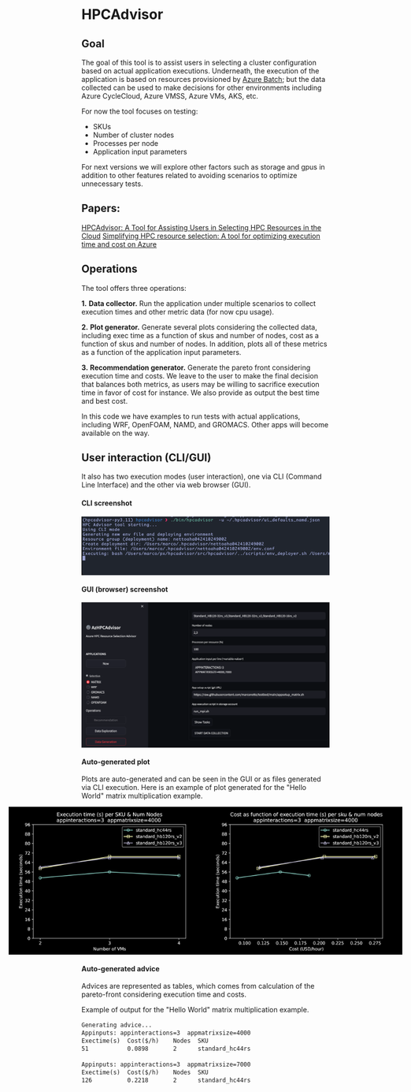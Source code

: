 # HPCAdvisor


## Goal


The goal of this tool is to assist users in selecting a cluster configuration
based on actual application executions. Underneath, the execution of the
application is based on resources provisioned by [Azure
Batch](https://learn.microsoft.com/en-us/azure/batch/); but the data collected
can be used to make decisions for other environments including Azure CycleCloud,
Azure VMSS, Azure VMs, AKS, etc.

For now the tool focuses on testing:

- SKUs
- Number of cluster nodes
- Processes per node
- Application input parameters

For next versions we will explore other factors such as storage and gpus in
addition to other features related to avoiding scenarios to optimize unnecessary
tests.


## Papers:

[HPCAdvisor: A Tool for Assisting Users in Selecting HPC Resources in the Cloud](http://www.marconetto.me/files/netto2024hpcadvisor.pdf)
[Simplifying HPC resource selection: A tool for optimizing execution time and cost on Azure](http://www.marconetto.me/files/netto2024simplifying.pdf)

## Operations

The tool offers three operations:

**1.** **Data collector.** Run the application under multiple scenarios to
collect execution times and other metric data (for now cpu usage).

**2.** **Plot generator.** Generate several plots considering the collected
data, including exec time as a function of skus and number of nodes, cost as
a function of skus and number of nodes. In addition, plots all of these metrics
as a function of the application input parameters.

**3.** **Recommendation generator.** Generate the pareto front considering
execution time and costs. We leave to the user to make the final decision that
balances both metrics, as users may be willing to sacrifice execution time in
favor of cost for instance. We also provide as output the best time and best
cost.


In this code we have examples to run tests with actual applications, including
WRF, OpenFOAM, NAMD, and GROMACS. Other apps will become available on the way.

## User interaction (CLI/GUI)

It also has two execution modes (user interaction), one via CLI (Command Line
Interface) and the other via web browser (GUI).


#### CLI screenshot

<img src="./figs/screenshot_cli.png" title="HPCAdvisor CLI" alt="alt text" style="display: block; margin: auto;" />


#### GUI (browser) screenshot

<img src="./figs/screenshot_gui.png" title="HPCAdvisor GUI" alt="alt text" style="display: block; margin: auto;" />


#### Auto-generated plot

Plots are auto-generated and can be seen in the GUI or as files generated via
CLI execution. Here is an example of plot generated for the "Hello World" matrix
multiplication example.


<div style="display:flex; justify-content:center;">
<img src="./figs/example_exectime_vs_numnodes.png" title="HPCAdvisor plot" alt="alt text" width="400" />
<img src="./figs/example_exectime_vs_cost.png" title="HPCAdvisor plot" alt="alt text" width="400" />
</div>


#### Auto-generated advice

Advices are represented as tables, which comes from calculation of the
pareto-front considering execution time and costs.

Example of output for the "Hello World" matrix multiplication example.

```
Generating advice...
Appinputs: appinteractions=3  appmatrixsize=4000
Exectime(s)  Cost($/h)    Nodes  SKU
51           0.0898       2      standard_hc44rs

Appinputs: appinteractions=3  appmatrixsize=7000
Exectime(s)  Cost($/h)    Nodes  SKU
126          0.2218       2      standard_hc44rs
```





